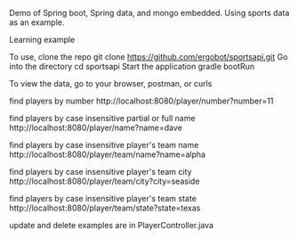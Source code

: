 Demo of Spring boot, Spring data, and mongo embedded.  Using sports data as an example.

Learning example

To use, clone the repo
git clone https://github.com/ergobot/sportsapi.git
Go into the directory
cd sportsapi
Start the application
gradle bootRun

To view the data, go to your browser, postman, or curls

find players by number
http://localhost:8080/player/number?number=11

find players by case insensitive partial or full name
http://localhost:8080/player/name?name=dave

find players by case insensitive player's team name
http://localhost:8080/player/team/name?name=alpha

find players by case insensitive player's team city
http://localhost:8080/player/team/city?city=seaside

find players by case insensitive player's team state
http://localhost:8080/player/team/state?state=texas


update and delete examples are in PlayerController.java

